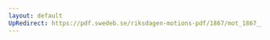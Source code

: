 ```yaml
---
layout: default
UpRedirect: https://pdf.swedeb.se/riksdagen-motions-pdf/1867/mot_1867__fk__00026.pdf
---
```

